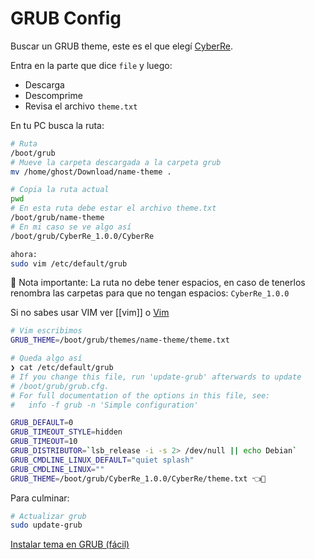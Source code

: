 # GRUB Config

Buscar un GRUB theme, este es el que elegí [CyberRe](https://www.gnome-look.org/p/1420727).

Entra en la parte que dice `file` y luego:

- Descarga
- Descomprime
- Revisa el archivo `theme.txt`

En tu PC busca la ruta:

```bash
# Ruta
/boot/grub
# Mueve la carpeta descargada a la carpeta grub
mv /home/ghost/Download/name-theme .

# Copia la ruta actual
pwd
# En esta ruta debe estar el archivo theme.txt
/boot/grub/name-theme
# En mi caso se ve algo así
/boot/grub/CyberRe_1.0.0/CyberRe

ahora:
sudo vim /etc/default/grub
```

📌 Nota importante: La ruta no debe tener espacios, en caso de tenerlos renombra las carpetas para que no tengan espacios: `CyberRe_1.0.0`

Si no sabes usar VIM ver [[vim]] o [Vim](https://github.com/aleroses/Platzi/blob/master/DW/2-intermedio/vim/vim.md)

```bash
# Vim escribimos
GRUB_THEME=/boot/grub/themes/name-theme/theme.txt

# Queda algo así
❯ cat /etc/default/grub 
# If you change this file, run 'update-grub' afterwards to update
# /boot/grub/grub.cfg.
# For full documentation of the options in this file, see:
#   info -f grub -n 'Simple configuration'

GRUB_DEFAULT=0
GRUB_TIMEOUT_STYLE=hidden
GRUB_TIMEOUT=10
GRUB_DISTRIBUTOR=`lsb_release -i -s 2> /dev/null || echo Debian`
GRUB_CMDLINE_LINUX_DEFAULT="quiet splash"
GRUB_CMDLINE_LINUX=""
GRUB_THEME=/boot/grub/CyberRe_1.0.0/CyberRe/theme.txt 👈👀
```

Para culminar:

```bash
# Actualizar grub
sudo update-grub
```

[Instalar tema en GRUB (fácil)](https://www.youtube.com/watch?v=U0qpwOLzLYs)
